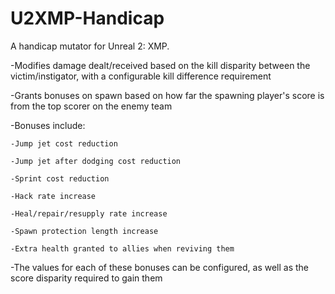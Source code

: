# U2XMP-Handicap
A handicap mutator for Unreal 2: XMP.

-Modifies damage dealt/received based on the kill disparity between the victim/instigator, with a configurable kill difference requirement

-Grants bonuses on spawn based on how far the spawning player's score is from the top scorer on the enemy team

-Bonuses include:

	-Jump jet cost reduction
  
	-Jump jet after dodging cost reduction
  
	-Sprint cost reduction
  
	-Hack rate increase
  
	-Heal/repair/resupply rate increase
  
	-Spawn protection length increase
  
	-Extra health granted to allies when reviving them
  
-The values for each of these bonuses can be configured, as well as the score disparity required to gain them
